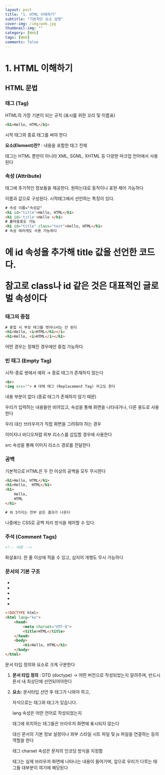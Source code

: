 ```yaml
---
layout: post
title: "1. HTML 이해하기"
subtitle: "기본적인 요소 설명"
cover-img: /img/web.jpg
thumbnail-img: ""
category: [Web]
tags: [Web]
comments: false
---
```


# 1. HTML 이해하기

## HTML 문법

### 태그 (Tag)

HTML의 가장 기본이 되는 규칙 (표시를 위한 꼬리 및 이름표)

```html
<h1>Hello, HTML</h1>
```

시작 태그와 종료 태그를 써야 한다

**요소(Element)란?** : 내용을 포함한 태그 전체

태그는 HTML 뿐만이 아니라 XML, SGML, XHTML 등 다양한 마크업 언어에서 사용된다

### 속성 (Attribute)

태그에 추가적인 정보들을 제공한다. 원하는대로 동작이나 표현 제어 가능하다

이름과 값으로 구성된다. 시작태그에서 선언하는 특징이 있다.

```html
# 속성 이름="속성값"
<h1 id="title">Hello, HTML</h1>
<h1 id='title'>Hello </h1>
# 홑따옴표도 가능
<h1 id="title" class="test">Hello, HTML</h1>
# 속성 여러개도 사용 가능하다
```

<h1>에 id 속성을 추가해 title 값을 선언한 코드다.

참고로  class나 id 같은 것은 대표적인 글로벌 속성이다

### 태그의 중첩

```html
# 중첩 시 부모 태그를 벗어나서는 안 된다
<h1>Hello, <i>HTML</h1></i>
<h1>Hello, <i>HTML</i></h1>
```

어떤 경우는 정해진 경우에만 중첩 가능하다

### 빈 태그 (Empty Tag)

시작-종료 쌍에서 예외 → 종료 태그가 존재하지 않는다

```html
<br>
<img src=""> # 대체 태그 (Replacement Tag) 라고도 한다
```

내용 부분이 없다 (종료 태그가 존재하지 않기 때문)

우리가 입력하는 내용들만 비어있고, 속성을 통해 화면을 나타내거나, 다른 용도로 사용한다

우리 대신 브라우저가 직접 화면을 그려줘야 하는 경우

이미지나 비디오처럼 외부 리소스를 삽입할 경우에 사용한다

src 속성을 통해 이미지 리소스 경로를 전달한다

### 공백

기본적으로 HTML은 두 칸 이상의 공백을 모두 무시한다

```html
<h1>Hello, HTML</h1>
<h1>Hello,  HTML</h1>
<h1>
	Hello,
	HTML
</h1>

# 위 3가지는 전부 같은 결과가 나온다
```

나중에는 CSS로 공백 처리 방식을 제어할 수 있다.

### 주석 (Comment Tags)

```html
<!-- 내용 -->
```

화살표다. 한 줄 이상에 적을 수 있고, 심지어 개행도 무시 가능하다

### 문서의 기본 구조

- <!doctype>
- <html>
- <head>
- <body>
- <meta>

```html
<!DOCTYPE html>
<html lang="ko">
    <head>
        <meta charset="UTF-8">
        <title>HTML</title>
    </head>
    <body>
        <h1>Hello, HTML</h1>
    </body>
</html>
```

문서 타입 정의와 <html> 요소로 크게 구분한다

1. **문서 타입 정의** : DTD (doctype) → 어떤 버전으로 작성되었는지 알려주며, 반드시 문서 내 최상단에 선언되어야한다
2. **<html> 요소:** 문서타입 선언 후 <html> 태그가 나와야 하고,

    자식으로는 <head> 태그와 <body> 태그가 있습니다.

    lang 속성은 어떤 언어로 작성되었는지

    <head> 태그에 위치하는 태그들은 브라우저 화면에 표시되지 않는다

    대신 문서의 기본 정보 설정이나 외부 스타일 시트 파일 및 js 파일을 연결하는 등의 역할을 한다

    <meta> 태그 charset 속성은 문자의 인코딩 방식을 지정함

    <body> 태그는 실제 브라우저 화면에 나타나는 내용이 들어가며, 앞으로 우리가 다루는 태그들 대부분이 여기에 해당된다
